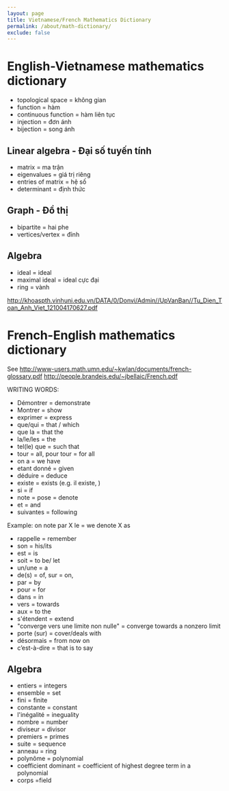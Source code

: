 ```yaml
---
layout: page
title: Vietnamese/French Mathematics Dictionary
permalink: /about/math-dictionary/
exclude: false
---
```


# English-Vietnamese mathematics dictionary

* topological space = không gian
* function = hàm
* continuous function = hàm liên tục
* injection = đơn ánh
* bijection = song ánh

## Linear algebra - Đại số tuyến tính

* matrix = ma trận
* eigenvalues = giá trị riêng
* entries of matrix = hệ số
* determinant = định thức

## Graph - Đồ thị

* bipartite = hai phe 
* vertices/vertex = đỉnh

## Algebra 

* ideal = ideal
* maximal ideal = ideal cực đại
* ring = vành

http://khoaspth.vinhuni.edu.vn/DATA/0/Donvi/Admin//UpVanBan//Tu_Dien_Toan_Anh_Viet_121004170627.pdf


# French-English mathematics dictionary

See http://www-users.math.umn.edu/~kwlan/documents/french-glossary.pdf
http://people.brandeis.edu/~jbellaic/French.pdf

WRITING WORDS:

* Démontrer = demonstrate 
* Montrer = show
* exprimer = express
* que/qui = that / which
* que la = that the 
* la/le/les = the
* tel(le) que = such that
* tour = all, pour tour = for all
* on a = we have
* etant donné = given
* déduire = deduce
* existe = exists (e.g. il existe, )
* si = if
* note = pose = denote
* et = and 
* suivantes = following

Example: on note par X le = we denote X as 

* rappelle = remember
* son = his/its
* est = is 
* soit = to be/ let
* un/une = a 
* de(s) = of, sur = on, 
* par = by 
* pour = for
* dans = in
* vers = towards
* aux = to the 
* s'étendent = extend
* "converge vers une limite non nulle" = converge towards a nonzero limit
* porte (sur) = cover/deals with
* désormais = from now on
* c’est-à-dire = that is to say

## Algebra

* entiers = integers
* ensemble = set
* fini = finite
* constante = constant
* l'inégalité = ineguality 
* nombre = number 
* diviseur = divisor
* premiers = primes
* suite = sequence
* anneau = ring
* polynôme = polynomial
* coefficient dominant = coefficient of highest degree term in a polynomial 
* corps =field
